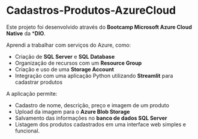 # Cadastros-Produtos-AzureCloud
Este projeto foi desenvolvido através do **Bootcamp Microsoft Azure Cloud Native** da ***DIO**.

Aprendi a trabalhar com serviços do Azure, como:
- Criação de **SQL Server** e **SQL Database**
- Organização de recursos com um **Resource Group**
- Criação e uso de uma **Storage Account**
- Integração com uma aplicação Python utilizando **Streamlit** para cadastrar produtos

A aplicação permite:
- Cadastro de nome, descrição, preço e imagem de um produto
- Upload da imagem para o **Azure Blob Storage**
- Salvamento das informações no **banco de dados SQL Server**
- Listagem dos produtos cadastrados em uma interface web simples e funcional.
